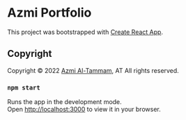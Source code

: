# Azmi Portfolio

This project was bootstrapped with [Create React App](https://github.com/facebook/create-react-app).

## Copyright
<p>Copyright © 2022  <a href="https://twitter.com/azzmmii" target="_blank">Azmi Al-Tammam</a>, AT All rights reserved.</p>

### `npm start`

Runs the app in the development mode.\
Open [http://localhost:3000](http://localhost:3000) to view it in your browser.